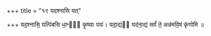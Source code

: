 +++
title = "१९ यदश्नासि यत्"

+++
यद॒श्नासि॒ यत्पि॑बसि धा॒न्यं᳡ कृ॒ष्याः पयः॑। यदा॒द्यं यद॑ना॒द्यं सर्वं॑ ते॒ अन्न॑मवि॒षं कृ॑णोमि ॥